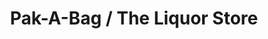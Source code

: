 ---
title: "Pak-A-Bag / The Liquor Store"
url: /shreveport/pak-a-bag-the-liquor-store/
shop: Spirituosen
---